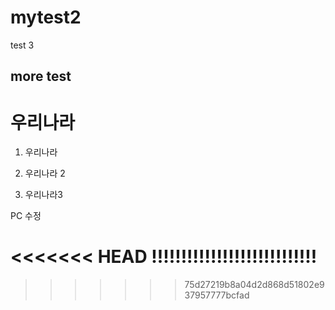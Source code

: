 # mytest2
test 3

## more test


# 우리나라
1. 우리나라

2. 우리나라 2


3. 우리나라3


PC 수정 

<<<<<<< HEAD
!!!!!!!!!!!!!!!!!!!!!!!!!!!!
=======
>>>>>>>>>>>>>>>>>>>>>>

>>>>>>> 75d27219b8a04d2d868d51802e937957777bcfad
